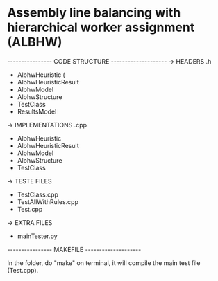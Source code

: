 # Assembly line balancing with hierarchical worker assignment (ALBHW)

---------------- CODE STRUCTURE --------------------
-> HEADERS .h
   - AlbhwHeuristic (
   - AlbhwHeuristicResult
   - AlbhwModel
   - AlbhwStructure
   - TestClass
   - ResultsModel
   
-> IMPLEMENTATIONS .cpp
   - AlbhwHeuristic
   - AlbhwHeuristicResult
   - AlbhwModel
   - AlbhwStructure
   - TestClass
   
-> TESTE FILES
   - TestClass.cpp
   - TestAllWithRules.cpp
   - Test.cpp
   
-> EXTRA FILES
   - mainTester.py
   


---------------- MAKEFILE --------------------

In the folder, do "make" on terminal, it will compile
the main test file (Test.cpp).

